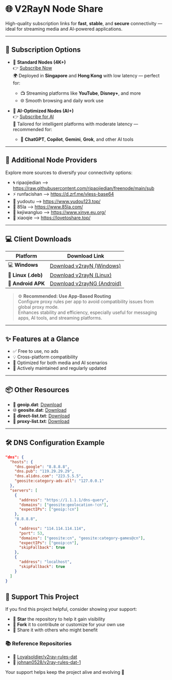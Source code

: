 # 🌐 V2RayN Node Share

High-quality subscription links for **fast**, **stable**, and **secure** connectivity — ideal for streaming media and AI-powered applications.

---

## 🔗 Subscription Options

- 🔹 **Standard Nodes (4K+)**  
  👉 [Subscribe Now](https://raw.githubusercontent.com/DaBao-Lee/V2RayN-NodeShare/main/base64)  
  🌍 Deployed in **Singapore** and **Hong Kong** with low latency — perfect for:
  - 📺 Streaming platforms like **YouTube**, **Disney+**, and more  
  - 🌐 Smooth browsing and daily work use

- 🤖 **AI-Optimized Nodes (AI+)**  
  👉 [Subscribe for AI](https://raw.githubusercontent.com/DaBao-Lee/V2RayN-NodeShare/main/base64-AI)  
  🧠 Tailored for intelligent platforms with moderate latency — recommended for:
  - 💬 **ChatGPT**, **Copilot**, **Gemini**, **Grok**, and other AI tools

---

## 🌟 Additional Node Providers

Explore more sources to diversify your connectivity options:

- 🌀 ripaojiedian --> https://raw.githubusercontent.com/ripaojiedian/freenode/main/sub  
- ⚡ runfacishan --> https://d.zrf.me/vless-base64  
- 🐙 yudoutu --> https://www.yudou123.top/  
- 🎯 85la --> https://www.85la.com/  
- 🧠 kejiwangluo --> https://www.xinye.eu.org/  
- 🐣 xiaoqie --> https://lovetoshare.top/

---

## 💻 Client Downloads

| Platform         | Download Link |
|------------------|---------------|
| 💻 **Windows**      | [Download v2rayN (Windows)](https://github.com/2dust/v2rayN/releases) |
| 🐧 **Linux (.deb)** | [Download v2rayN (Linux)](https://github.com/2dust/v2rayN/releases) |
| 📱 **Android APK**  | [Download v2rayNG (Android)](https://github.com/2dust/v2rayNG/releases) |  
> ⚙️ **Recommended: Use App-Based Routing**  
> Configure proxy rules per app to avoid compatibility issues from global proxy mode.  
> Enhances stability and efficiency, especially useful for messaging apps, AI tools, and streaming platforms.

---

## ✨ Features at a Glance

- ✅ Free to use, no ads  
- 💡 Cross-platform compatibility  
- 🚀 Optimized for both media and AI scenarios  
- 🔄 Actively maintained and regularly updated  

---

## 📦 Other Resources

- 📍 **geoip.dat**: [Download](https://github.com/Loyalsoldier/v2ray-rules-dat/releases/latest/download/geoip.dat)  
- 🌐 **geosite.dat**: [Download](https://github.com/Loyalsoldier/v2ray-rules-dat/releases/latest/download/geosite.dat)  
- 📃 **direct-list.txt**: [Download](https://raw.githubusercontent.com/Loyalsoldier/v2ray-rules-dat/release/direct-list.txt)  
- 🔐 **proxy-list.txt**: [Download](https://raw.githubusercontent.com/Loyalsoldier/v2ray-rules-dat/release/proxy-list.txt)

---

## 🛠 DNS Configuration Example

> 
```json
"dns": {
  "hosts": {
    "dns.google": "8.8.8.8",
    "dns.pub": "119.29.29.29",
    "dns.alidns.com": "223.5.5.5",
    "geosite:category-ads-all": "127.0.0.1"
  },
  "servers": [
    {
      "address": "https://1.1.1.1/dns-query",
      "domains": ["geosite:geolocation-!cn"],
      "expectIPs": ["geoip:!cn"]
    },
    "8.8.8.8",
    {
      "address": "114.114.114.114",
      "port": 53,
      "domains": ["geosite:cn", "geosite:category-games@cn"],
      "expectIPs": ["geoip:cn"],
      "skipFallback": true
    },
    {
      "address": "localhost",
      "skipFallback": true
    }
  ]
}
```

## 🙌 Support This Project

If you find this project helpful, consider showing your support:

- 🌟 **Star** the repository to help it gain visibility  
- 🍴 **Fork** it to contribute or customize for your own use  
- 💬 Share it with others who might benefit

### 📚 Reference Repositories

- 🔗 [Loyalsoldier/v2ray-rules-dat](https://github.com/Loyalsoldier/v2ray-rules-dat)  
- 🔗 [johnan0528/v2ray-rules-dat-1](https://github.com/johnan0528/v2ray-rules-dat-1)

Your support helps keep the project alive and evolving 🚀

